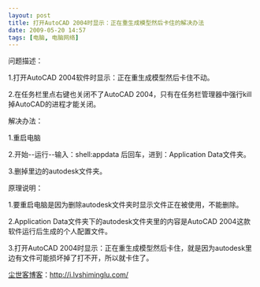 ```yaml
---
layout: post
title: 打开AutoCAD 2004时显示：正在重生成模型然后卡住的解决办法
date: 2009-05-20 14:57
tags: [电脑, 电脑网络]
---
```

问题描述：

1.打开AutoCAD 2004软件时显示：正在重生成模型然后卡住不动。

2.在任务栏里点右键也关闭不了AutoCAD 2004，只有在任务栏管理器中强行kill掉AutoCAD的进程才能关闭。

解决办法：

1.重启电脑

2.开始--运行--输入：shell:appdata 后回车，进到：Application Data文件夹。

3.删掉里边的autodesk文件夹。

原理说明：

1.要重启电脑是因为删除autodesk文件夹时显示文件正在被使用，不能删除。

2.Application Data文件夹下的autodesk文件夹里的内容是AutoCAD 2004这款软件运行后生成的个人配置文件。

3.打开AutoCAD 2004时显示：正在重生成模型然后卡住，就是因为autodesk里边有文件可能损坏掉了打不开，所以就卡住了。

<a href="http://i.lvshiminglu.com/">尘世客博客</a>：<a href="http://i.lvshiminglu.com/">http://i.lvshiminglu.com/</a>


